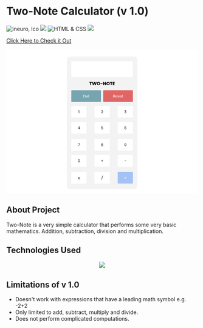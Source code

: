 # Two-Note Calculator (v 1.0)

![ineuro, lco](https://img.shields.io/badge/iNeuron-LCO-blue)
![](https://img.shields.io/badge/React%20Js-Tailwind%20CSS-brightgreen)
![HTML & CSS](https://img.shields.io/badge/HTML-CSS-green)
![](https://img.shields.io/badge/FindCoder-Full%20Stack%20Js%20Bootcamp-yellow)

<a href='https://calculator-orcin-eight.vercel.app/'>Click Here to Check it Out</a>

<img src='./assets/mockup.png'></img>

## About Project

Two-Note is a very simple calculator that performs some very basic mathematics. Addition, subtraction, division and multiplication.



## Technologies Used

<p align='center'>
    <img src='https://htetshineaung.com/wp-content/uploads/2020/02/html_css_js11.png'></img>
</p>

## Limitations of v 1.0
 - Doesn't work with expressions that have a leading math symbol e.g. -2+2
 - Only limited to add, subtract, multiply and divide.
 - Does not perform complicated computations.
